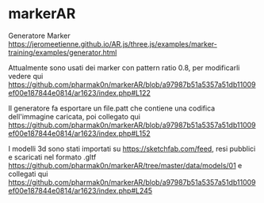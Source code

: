 # markerAR

Generatore Marker
https://jeromeetienne.github.io/AR.js/three.js/examples/marker-training/examples/generator.html

Attualmente sono usati dei marker con pattern ratio 0.8, per modificarli vedere qui
https://github.com/pharmak0n/markerAR/blob/a97987b51a5357a51db11009ef00e187844e0814/ar1623/index.php#L122

Il generatore fa esportare un file.patt che contiene una codifica dell'immagine caricata, poi collegato qui
https://github.com/pharmak0n/markerAR/blob/a97987b51a5357a51db11009ef00e187844e0814/ar1623/index.php#L152

I modelli 3d sono stati importati su https://sketchfab.com/feed, resi pubblici e scaricati nel formato .gltf https://github.com/pharmak0n/markerAR/tree/master/data/models/01
e collegati qui https://github.com/pharmak0n/markerAR/blob/a97987b51a5357a51db11009ef00e187844e0814/ar1623/index.php#L245
